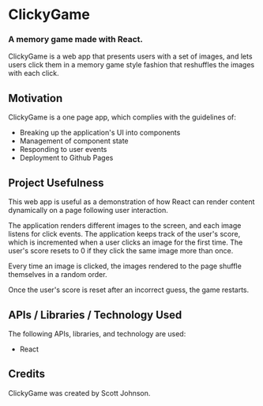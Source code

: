 # ClickyGame
### A memory game made with React.
ClickyGame is a web app that presents users with a set of images, and lets users click them in a memory game style fashion that reshuffles the images with each click.

## Motivation
ClickyGame is a one page app, which complies with the guidelines of:
* Breaking up the application's UI into components
* Management of component state
* Responding to user events
* Deployment to Github Pages

## Project Usefulness
This web app is useful as a demonstration of how React can render content dynamically on a page following user interaction.

The application renders different images to the screen, and each image listens for click events.  The application keeps track of the user's score, which is incremented when a user clicks an image for the first time.  The user's score resets to 0 if they click the same image more than once.

Every time an image is clicked, the images rendered to the page shuffle themselves in a random order.

Once the user's score is reset after an incorrect guess, the game restarts.

## APIs / Libraries / Technology Used
The following APIs, libraries, and technology are used:

* React

## Credits
ClickyGame was created by Scott Johnson.